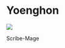 # Yoenghon

![](https://i.pinimg.com/736x/e2/d7/c3/e2d7c358314c95a0457883e996647266.jpg)

Scribe-Mage
